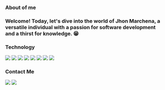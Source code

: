 <h3>About of me</h3>
<h3>Welcome! Today, let's dive into the world of Jhon Marchena, a versatile individual with a passion for software development and a thirst for knowledge. 😁</h3>

<h3>Technology</h3>
<div>
<img src="https://img.shields.io/badge/-HTML5-gray?logo=HTML5"><img/>
<img src="https://img.shields.io/badge/CSS-gray?style=flat&logo=CSS3&logoColor=blue"><img/>
<img src="https://img.shields.io/badge/Javascript-gray?logo=javascript"><img/>
<img src="https://img.shields.io/badge/React-gray?logo=React"><img/>
<img src="https://img.shields.io/badge/ExpressJS-gray?logo=ExpressJS"><img/>
<img src="https://img.shields.io/badge/GIT-gray?logo=GIT"><img/>
<img src="https://img.shields.io/badge/Docker-gray?logo=Docker"><img/>
<img src="https://img.shields.io/badge/MySQL-gray?logo=MySQL"><img/>
</div>

<h3>Contact Me</h3>
<div>
<div>
  <a href="https://www.linkedin.com/in/jhon-marchena-892a8928a/"><img src="https://img.shields.io/badge/linkedin-0A66C2?style=for-the-badge&logo=linkedin&logoColor=white"><img/><a/>
  <a href="mailto:jhcronos@gmail.com"><img src="https://img.shields.io/badge/Gmail-gray?style=for-the-badge&logo=gmail&logoColor=red"><a/>
</div>
